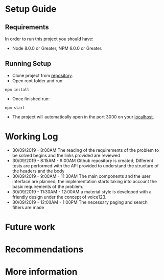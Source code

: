 # Setup Guide

## Requirements
In order to run this project you should have:
- Node 8.0.0 or Greater, NPM 6.0.0 or Greater.

## Running Setup
- Clone project from [repository](https://github.com/JDTorresP/voice123-test).
- Open root folder and run:
```
npm install
```
- Once finished run:
```
npm start
```
- The project will automatically open in the port 3000 on your [localhost](http://localhost:3000/).

# Working Log

- 30/09/2019 - 8:00AM  The reading of the requirements of the problem to be solved begins and the links provided are reviewed
- 30/09/2019 - 8:15AM - 9:00AM  Github repository is created; Different tests are performed with the API provided to understand the structure of the headers and the body
- 30/09/2019 - 9:00AM - 11:30AM  The main components and the user interface are planned, the implementation starts taking into account the basic requirements of the problem.
- 30/09/2019 - 11:30AM - 12:00AM a material style is developed with a friendly design under the concept of voice123.
- 30/09/2019 - 12:00AM - 1:00PM The necessary paging and search filters are made

# Future work

# Recommendations

# More information